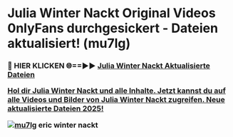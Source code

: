 # Julia Winter Nackt Original Videos 0nlyFans durchgesickert - Dateien aktualisiert! (mu7lg)

<h3>🔴 HIER KLICKEN 🌐==►► <a href="https://tinyurl.com/h6vf6nb8" rel="nofollow">Julia Winter Nackt Aktualisierte Dateien

Hol dir Julia Winter Nackt und alle Inhalte. Jetzt kannst du auf alle Videos und Bilder von Julia Winter Nackt zugreifen. Neue aktualisierte Dateien 2025!

[![mu7lg](https://i.imgur.com/sD4kR3V.gif)](https://tinyurl.com/h6vf6nb8)
eric winter nackt